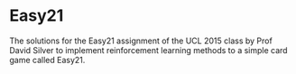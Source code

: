 # Easy21
The solutions for the Easy21 assignment of the UCL 2015 class by Prof David Silver to implement reinforcement learning methods to a simple card game called Easy21.
